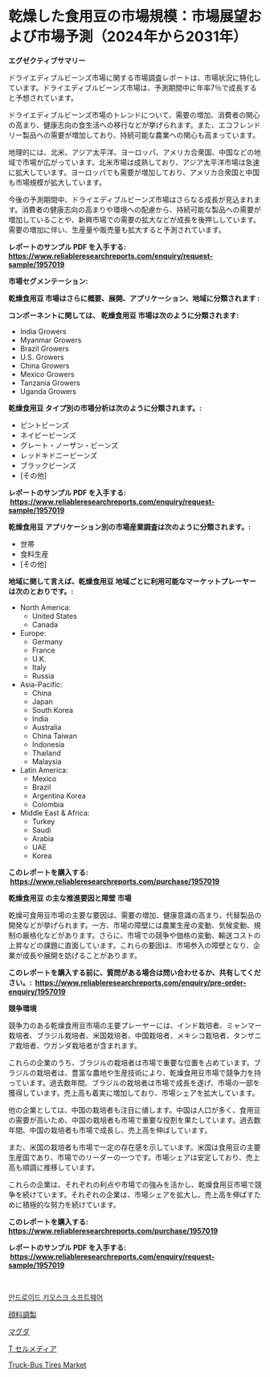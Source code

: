 <p><h1>乾燥した食用豆の市場規模：市場展望および市場予測（2024年から2031年）</h1></p><p><strong>エグゼクティブサマリー</strong></p>
<p><p>ドライエディブルビーンズ市場に関する市場調査レポートは、市場状況に特化しています。ドライエディブルビーンズ市場は、予測期間中に年率7％で成長すると予想されています。</p><p>ドライエディブルビーンズ市場のトレンドについて、需要の増加、消費者の関心の高まり、健康志向の食生活への移行などが挙げられます。また、エコフレンドリー製品への需要が増加しており、持続可能な農業への関心も高まっています。</p><p>地理的には、北米、アジア太平洋、ヨーロッパ、アメリカ合衆国、中国などの地域で市場が広がっています。北米市場は成熟しており、アジア太平洋市場は急速に拡大しています。ヨーロッパでも需要が増加しており、アメリカ合衆国と中国も市場規模が拡大しています。</p><p>今後の予測期間中、ドライエディブルビーンズ市場はさらなる成長が見込まれます。消費者の健康志向の高まりや環境への配慮から、持続可能な製品への需要が増加していることや、新興市場での需要の拡大などが成長を後押ししています。需要の増加に伴い、生産量や販売量も拡大すると予測されています。</p></p>
<p><strong>レポートのサンプル PDF を入手する: <a href="https://www.reliableresearchreports.com/enquiry/request-sample/1957019">https://www.reliableresearchreports.com/enquiry/request-sample/1957019</a></strong></p>
<p><strong>市場セグメンテーション:</strong></p>
<p><strong> 乾燥食用豆 市場はさらに概要、展開、アプリケーション、地域に分類されます :</strong></p>
<p><strong>コンポーネントに関しては、 乾燥食用豆 市場は次のように分類されます: &nbsp;</strong></p>
<p><ul><li>India Growers</li><li>Myanmar Growers</li><li>Brazil Growers</li><li>U.S. Growers</li><li>China Growers</li><li>Mexico Growers</li><li>Tanzania Growers</li><li>Uganda Growers</li></ul></p>
<p><strong> 乾燥食用豆 タイプ別の市場分析は次のように分類されます。:</strong></p>
<p><ul><li>ピントビーンズ</li><li>ネイビービーンズ</li><li>グレート・ノーザン・ビーンズ</li><li>レッドキドニービーンズ</li><li>ブラックビーンズ</li><li>[その他]</li></ul></p>
<p><strong>レポートのサンプル PDF を入手する: &nbsp;<a href="https://www.reliableresearchreports.com/enquiry/request-sample/1957019">https://www.reliableresearchreports.com/enquiry/request-sample/1957019</a></strong></p>
<p><strong> 乾燥食用豆 アプリケーション別の市場産業調査は次のように分類されます。:</strong></p>
<p><ul><li>世帯</li><li>食料生産</li><li>[その他]</li></ul></p>
<p><strong>地域に関して言えば、乾燥食用豆 地域ごとに利用可能なマーケットプレーヤーは次のとおりです。:</strong></p>
<p><ul>
    <li>
        North America:
        <ul>
            <li>United States</li>
            <li>Canada</li>
        </ul>
    </li>
    <li>
        Europe:
        <ul>
            <li>Germany</li>
            <li>France</li>
            <li>U.K.</li>
            <li>Italy</li>
            <li>Russia</li>
        </ul>
    </li>
    <li>
        Asia-Pacific:
        <ul>
            <li>China</li>
            <li>Japan</li>
            <li>South Korea</li>
            <li>India</li>
            <li>Australia</li>
            <li>China Taiwan</li>
            <li>Indonesia</li>
            <li>Thailand</li>
            <li>Malaysia</li>
        </ul>
    </li>
    <li>
        Latin America:
        <ul>
            <li>Mexico</li>
            <li>Brazil</li>
            <li>Argentina Korea</li>
            <li>Colombia</li>
        </ul>
    </li>
    <li>
        Middle East & Africa:
        <ul>
            <li>Turkey</li>
            <li>Saudi</li>
            <li>Arabia</li>
            <li>UAE</li>
            <li>Korea</li>
        </ul>
    </li>
    </ul></p>
<p><strong>このレポートを購入する: &nbsp;<a href="https://www.reliableresearchreports.com/purchase/1957019">https://www.reliableresearchreports.com/purchase/1957019</a></strong></p>
<p><strong>乾燥食用豆 の主な推進要因と障壁 市場</strong></p>
<p><p>乾燥可食用豆市場の主要な要因は、需要の増加、健康意識の高まり、代替製品の開発などが挙げられます。一方、市場の障壁には農業生産の変動、気候変動、規制の厳格化などがあります。さらに、市場での競争や価格の変動、輸送コストの上昇などの課題に直面しています。これらの要因は、市場参入の障壁となり、企業が成長や展開を妨げることがあります。</p></p>
<p><strong>このレポートを購入する前に、質問がある場合は問い合わせるか、共有してください。:&nbsp; <a href="https://www.reliableresearchreports.com/enquiry/pre-order-enquiry/1957019">https://www.reliableresearchreports.com/enquiry/pre-order-enquiry/1957019</a></strong></p>
<p><strong>競争環境</strong></p>
<p><p>競争力のある乾燥食用豆市場の主要プレーヤーには、インド栽培者、ミャンマー栽培者、ブラジル栽培者、米国栽培者、中国栽培者、メキシコ栽培者、タンザニア栽培者、ウガンダ栽培者が含まれます。</p><p>これらの企業のうち、ブラジルの栽培者は市場で重要な位置を占めています。ブラジルの栽培者は、豊富な農地や生産技術により、乾燥食用豆市場で競争力を持っています。過去数年間、ブラジルの栽培者は市場で成長を遂げ、市場の一部を獲得しています。売上高も着実に増加しており、市場シェアを拡大しています。</p><p>他の企業としては、中国の栽培者も注目に値します。中国は人口が多く、食用豆の需要が高いため、中国の栽培者も市場で重要な役割を果たしています。過去数年間、中国の栽培者も市場で成長し、売上高を伸ばしています。</p><p>また、米国の栽培者も市場で一定の存在感を示しています。米国は食用豆の主要生産国であり、市場でのリーダーの一つです。市場シェアは安定しており、売上高も順調に推移しています。</p><p>これらの企業は、それぞれの利点や市場での強みを活かし、乾燥食用豆市場で競争を続けています。それぞれの企業は、市場シェアを拡大し、売上高を伸ばすために積極的な努力を続けています。</p></p>
<p><strong>このレポートを購入する: &nbsp; <a href="https://www.reliableresearchreports.com/purchase/1957019">https://www.reliableresearchreports.com/purchase/1957019</a></strong></p>
<p><strong>レポートのサンプル PDF を入手する: &nbsp;<a href="https://www.reliableresearchreports.com/enquiry/request-sample/1957019">https://www.reliableresearchreports.com/enquiry/request-sample/1957019</a></strong><strong></strong></p>
<p>&nbsp;</p>
<p><p><a href="https://github.com/sougarounis/Market-Research-Report-List-3/blob/main/51789986087.md">안드로이드 키오스크 소프트웨어</a></p><p><a href="https://medium.com/@skylarreilly36/%E9%A1%94%E6%96%99%E8%AA%BF%E8%A3%BD%E5%B8%82%E5%A0%B4%E3%81%AE%E8%A6%8F%E6%A8%A1-%E5%B9%B4%E9%96%93%E6%88%90%E9%95%B7%E7%8E%87-cagr-%E3%83%88%E3%83%AC%E3%83%B3%E3%83%892024%E5%B9%B4%E3%81%8B%E3%82%892030%E5%B9%B4%E3%81%BE%E3%81%A7-20c5dd81356c">顔料調製</a></p><p><a href="https://github.com/cbigkbh02719/Market-Research-Report-List-1/blob/main/72208667293.md">マグダ</a></p><p><a href="https://medium.com/@emmittkutch2023/t%E7%B4%B0%E8%83%9E%E3%83%A1%E3%83%87%E3%82%A3%E3%82%A2%E5%B8%82%E5%A0%B4%E3%81%AE%E3%83%88%E3%83%AC%E3%83%B3%E3%83%89%E3%81%A8%E5%B8%82%E5%A0%B4%E5%88%86%E6%9E%90%E3%81%AF-2024%E5%B9%B4%E3%81%8B%E3%82%892031%E5%B9%B4%E3%81%BE%E3%81%A7%E3%81%AE%E6%9C%9F%E9%96%93%E3%81%AB%E4%BA%88%E6%B8%AC%E3%81%95%E3%82%8C%E3%81%A6%E3%81%84%E3%81%BE%E3%81%99-d3d1b933bcef">T セルメディア</a></p><p><a href="https://simplistic-meeting-7ee.notion.site/Truck-Bus-Tires-Market-Analysis-Examines-its-Scope-on-Growth-Opportunities-and-Forecasted-Trends-Sp-4c66997cc3954726867285720a85479b">Truck-Bus Tires Market</a></p></p>